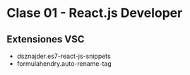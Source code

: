 # Clase 01 - React.js Developer

## Extensiones VSC

* dsznajder.es7-react-js-snippets
* formulahendry.auto-rename-tag
